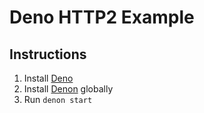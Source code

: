 # Deno HTTP2 Example

## Instructions

1. Install [Deno](https://deno.land/#installation)
2. Install [Denon](https://deno.land/x/denon@2.4.7#install) globally
3. Run `denon start`
